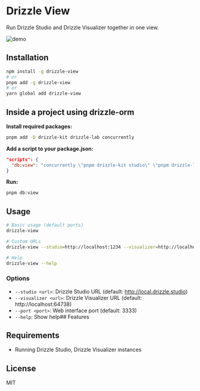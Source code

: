 # Drizzle View

Run Drizzle Studio and Drizzle Visualizer together in one view.

![demo](https://github.com/user-attachments/assets/d0a59505-5739-4eb2-865a-6a07a6e283ec)

## Installation

```bash
npm install -g drizzle-view
# or
pnpm add -g drizzle-view
# or
yarn global add drizzle-view
```

## Inside a project using drizzle-orm

**Install required packages:**

```sh
pnpm add -D drizzle-kit drizzle-lab concurrently
```

**Add a script to your package.json:**

```json
"scripts": {
  "db:view": "concurrently \"pnpm drizzle-kit studio\" \"pnpm drizzle-lab visualizer\""
}
```

**Run:**

```sh
pnpm db:view
```

## Usage

```bash
# Basic usage (default ports)
drizzle-view

# Custom URLs
drizzle-view --studio=http://localhost:1234 --visualizer=http://localhost:5678 --port=3333

# Help
drizzle-view --help
```

### Options

- `--studio <url>`: Drizzle Studio URL (default: http://local.drizzle.studio)
- `--visualizer <url>`: Drizzle Visualizer URL (default: http://localhost:64738)
- `--port <port>`: Web interface port (default: 3333)
- `--help`: Show help## Features

## Requirements

- Running Drizzle Studio, Drizzle Visualizer instances

## License

MIT
